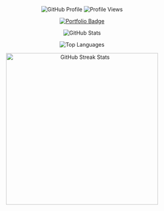 <p align="center">
  <!-- GitHub profile badge with icon -->
  <img src="https://img.shields.io/badge/GitHub-Profile-1c1c1c?style=for-the-badge&logo=github&logoColor=ffffff&labelColor=080808" alt="GitHub Profile" />
  <!-- Profile views with Komarev (dynamic) -->
  <img src="https://komarev.com/ghpvc/?username=KCprsnlcc&label=Views&color=1c1c1c&labelColor=080808&style=for-the-badge" alt="Profile Views" />
</p>

<p align="center">
  <!-- Portfolio badge -->
  <a href="https://khadaffe-sulaiman.vercel.app/" target="_blank">
    <img src="https://img.shields.io/badge/Visit%20My%20Portfolio-1c1c1c?style=for-the-badge&logo=vercel&logoColor=ffffff&labelColor=080808" alt="Portfolio Badge"/>
  </a>
</p>

<p align="center">
  <img src="https://github-readme-stats.vercel.app/api?username=KCprsnlcc&show_icons=true&count_private=true&title_color=FAFAFA&text_color=A0A0A0&icon_color=FFFFFF&bg_color=080808&hide_border=true" alt="GitHub Stats" />
</p>

<p align="center">
  <img src="https://github-readme-stats.vercel.app/api/top-langs/?username=KCprsnlcc&count_private=true&title_color=FAFAFA&text_color=A0A0A0&bg_color=080808&hide_border=true" alt="Top Languages" />
</p>

<p align="center">
  <img width="400" src="https://github-readme-streak-stats.herokuapp.com/?user=KCprsnlcc&count_private=true&hide_border=true&show_icons=true&currStreakNum=FAFAFA&sideNums=A0A0A0&border=121212&currStreakLabel=FAFAFA&background=080808&sideLabels=A0A0A0&dates=A0A0A0" alt="GitHub Streak Stats" />
</p>

